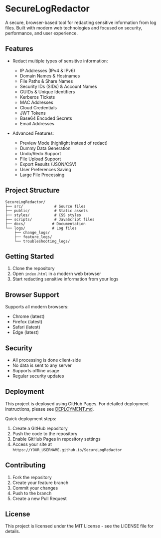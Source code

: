 # SecureLogRedactor

A secure, browser-based tool for redacting sensitive information from log files. Built with modern web technologies and focused on security, performance, and user experience.

## Features

- Redact multiple types of sensitive information:
  - IP Addresses (IPv4 & IPv6)
  - Domain Names & Hostnames
  - File Paths & Share Names
  - Security IDs (SIDs) & Account Names
  - GUIDs & Unique Identifiers
  - Kerberos Tickets
  - MAC Addresses
  - Cloud Credentials
  - JWT Tokens
  - Base64 Encoded Secrets
  - Email Addresses

- Advanced Features:
  - Preview Mode (highlight instead of redact)
  - Dummy Data Generation
  - Undo/Redo Support
  - File Upload Support
  - Export Results (JSON/CSV)
  - User Preferences Saving
  - Large File Processing

## Project Structure

```
SecureLogRedactor/
├── src/              # Source files
├── public/           # Static assets
├── styles/           # CSS styles
├── scripts/          # JavaScript files
├── docs/            # Documentation
└── logs/            # Log files
    ├── change_logs/
    ├── feature_logs/
    └── troubleshooting_logs/
```

## Getting Started

1. Clone the repository
2. Open `index.html` in a modern web browser
3. Start redacting sensitive information from your logs

## Browser Support

Supports all modern browsers:
- Chrome (latest)
- Firefox (latest)
- Safari (latest)
- Edge (latest)

## Security

- All processing is done client-side
- No data is sent to any server
- Supports offline usage
- Regular security updates

## Deployment

This project is deployed using GitHub Pages. For detailed deployment instructions, please see [DEPLOYMENT.md](docs/DEPLOYMENT.md).

Quick deployment steps:
1. Create a GitHub repository
2. Push the code to the repository
3. Enable GitHub Pages in repository settings
4. Access your site at `https://YOUR_USERNAME.github.io/SecureLogRedactor`

## Contributing

1. Fork the repository
2. Create your feature branch
3. Commit your changes
4. Push to the branch
5. Create a new Pull Request

## License

This project is licensed under the MIT License - see the LICENSE file for details.
